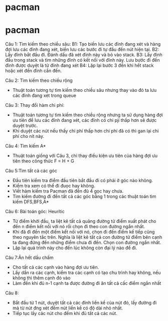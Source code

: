 # pacman
# pacman
Câu 1: Tìm kiếm theo chiều sâu:
    B1: Tạo biến lưu các đỉnh đang xét và hàng đợi lưu các đỉnh đang xét, biến lưu các bước đi tự đầu đến nút hiện tại.
    B2: Lấy đỉnh bắt đầu đi. Đánh dấu đã xét đỉnh này và bỏ vào stack.
    B3: Lấy đỉnh đầu trong stack và tìm những đỉnh có kết nối với đỉnh này. Lưu bước đi đến đỉnh được duyệt là từ đỉnh đang xét
    B4: Lặp lại bước 3 đến khi hết stack hoặc xét đến đỉnh cần đến.
    
Câu 2: Tìm kiếm theo chiều rộng
 - Thuật toán tương tự tìm kiếm theo chiều sâu nhưng thay vào đó ta lưu các đỉnh đang xét trong queue

Câu 3: Thay đổi hàm chi phí:
- Thuật toán tương tự tìm kiếm theo chiều rộng nhưng ta sử dụng hàng đợi ưu tiên để lưu các đỉnh đang xét, các đỉnh có chi pjí thấp hơn sẽ được duyệt trước.
- Khi duyệt các nút nếu thấy chi phí thấp hơn chi phí đã có thì gan lại chi phí cho nít này.

Câu 4: Tìm kiếm A*
- Thuật toán giống với Câu 3, chỉ thay điều kiện ưu tiên của hàng đợi ưu tiên theo công thức F = H + G

Câu 5:Tìm tất cả các góc
- Đầu tiên kiểm tra điểm đầu tiên bắt đầu đi có phải ở góc nào không.
- Kiểm tra xem có thể đi đuọc hay không.
- Viết hàm kiếm tra Pacman đã đến đủ 4 gọc hay chưa.
- Tìm kiếm đường đi đến tất cả các góc bằng 1 trong các thuật toán tìm kiếm DFS,BFS,A*

Câu 6: Bài toán góc: Heurític
- Từ điểm khởi đầu, ta liệt kê tất cả quãng đường từ điểm xuất phát cho đến n điểm kết nối với nó rồi chọn đi theo con đường ngắn nhất.
- Khi đã đi đến một điểm kết nối với nó, chọn đi đến điểm kế tiếp cũng theo nguyên tắc trên. Nghĩa là liệt kê tất cả con đường từ điểm bên cạnh ta đang đứng đến những điểm chưa đi đến. Chọn con đường ngắn nhất. 
- Lặp lại quá trình này cho đến lúc không còn đại lý nào để đi.

Câu 7:Ăn hết dấu chấm
- Cho tất cả các cạnh vào hàng đợi ưu tiên.
- Lấy dần ra các cạnh, kiểm tra các cạnh có tạo chu trình hay không, nếu không thì thêm cạnh đó vào 
- Làm đến khi đủ n-1 cạnh ta được đường đi ăn tất cả cấc điểm ngắn nhất

Câu 8: 
- Bắt đầu từ 1 nút, duyệt tất cả các đỉnh liền kề của nút đó, lấy đường đi mà từ nút đng xét đếm nút liền kề có độ dài nhỏ nhất.
- Tiếp tục lấy các nút cho đếm khi đủ tất cả các nút.
